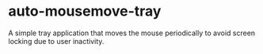 auto-mousemove-tray
===================

A simple tray application that moves the mouse periodically to avoid screen locking due to user inactivity.